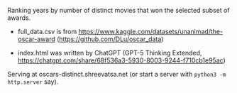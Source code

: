 Ranking years by number of distinct movies that won the selected subset of awards.

- full_data.csv is from https://www.kaggle.com/datasets/unanimad/the-oscar-award (https://github.com/DLu/oscar_data)

- index.html was written by ChatGPT (GPT-5 Thinking Extended, https://chatgpt.com/share/68f536a3-5930-8003-9244-f710cb1e95ac)

Serving at oscars-distinct.shreevatsa.net (or start a server with `python3 -m http.server` say).
